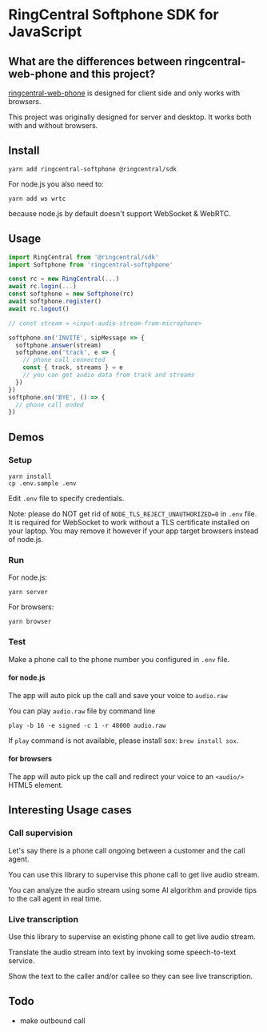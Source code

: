 # RingCentral Softphone SDK for JavaScript

## What are the differences between ringcentral-web-phone and this project?

[ringcentral-web-phone](https://github.com/ringcentral/ringcentral-web-phone) is designed for client side and only works with browsers.

This project was originally designed for server and desktop. It works both with and without browsers.


## Install

```
yarn add ringcentral-softphone @ringcentral/sdk
```

For node.js you also need to:

```
yarn add ws wrtc
```

because node.js by default doesn't support WebSocket & WebRTC.


## Usage

```js
import RingCentral from '@ringcentral/sdk'
import Softphone from 'ringcentral-softphpone'

const rc = new RingCentral(...)
await rc.login(...)
const softphone = new Softphone(rc)
await softphone.register()
await rc.logout()

// const stream = <input-audio-stream-from-microphone>

softphone.on('INVITE', sipMessage => {
  softphone.answer(stream)
  softphone.on('track', e => {
    // phone call connected
    const { track, streams } = e
    // you can get audio data from track and streams
  })
})
softphone.on('BYE', () => {
  // phone call ended
})
```


## Demos

### Setup

```
yarn install
cp .env.sample .env
```

Edit `.env` file to specify credentials.

Note: please do NOT get rid of `NODE_TLS_REJECT_UNAUTHORIZED=0` in `.env` file. It is required for WebSocket to work without a TLS certificate installed on your laptop.
You may remove it however if your app target browsers instead of node.js.


### Run

For node.js:

```
yarn server
```

For browsers:

```
yarn browser
```


### Test

Make a phone call to the phone number you configured in `.env` file.

#### for node.js

The app will auto pick up the call and save your voice to `audio.raw`

You can play `audio.raw` file by command line

```
play -b 16 -e signed -c 1 -r 48000 audio.raw
```

If `play` command is not available, please install sox: `brew install sox`.

#### for browsers

The app will auto pick up the call and redirect your voice to an `<audio/>` HTML5 element.


## Interesting Usage cases

### Call supervision

Let's say there is a phone call ongoing between a customer and the call agent.

You can use this library to supervise this phone call to get live audio stream.

You can analyze the audio stream using some AI algorithm and provide tips to the call agent in real time.


### Live transcription

Use this library to supervise an existing phone call to get live audio stream.

Translate the audio stream into text by invoking some speech-to-text service.

Show the text to the caller and/or callee so they can see live transcription.


## Todo

- make outbound call
